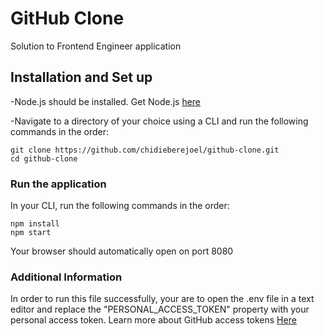 # GitHub Clone

Solution to Frontend Engineer application

## Installation and Set up

-Node.js should be installed. Get Node.js [here](https://nodejs.org/en/download/)

-Navigate to a directory of your choice using a CLI and run the following commands in the order:

```
git clone https://github.com/chidieberejoel/github-clone.git
cd github-clone
```
### Run the application
In your CLI, run the following commands in the order:

```
npm install
npm start
```
Your browser should automatically open on port 8080

### Additional Information
In order to run this file successfully, your are to open the .env file in a text editor and replace the "PERSONAL_ACCESS_TOKEN" property with your personal access token. Learn more about GitHub access tokens [Here](https://docs.github.com/en/free-pro-team@latest/github/authenticating-to-github/creating-a-personal-access-token)
